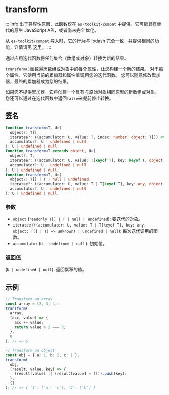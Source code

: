 # transform

::: info
出于兼容性原因，此函数仅在 `es-toolkit/compat` 中提供。它可能具有替代的原生 JavaScript API，或者尚未完全优化。

从 `es-toolkit/compat` 导入时，它的行为与 lodash 完全一致，并提供相同的功能，详情请见 [这里](../../../compatibility.md)。
:::

通过应用迭代函数将任何集合（数组或对象）转换为新的结果。

`transform()`函数遍历数组或对象中的每个属性，让您构建一个新的结果。
对于每个属性，它使用当前的累加器和属性值调用您的迭代函数。
您可以随意修改累加器，最终的累加器成为您的结果。

如果您不提供累加器，它将创建一个具有与原始对象相同原型的新数组或对象。
您还可以通过在迭代函数中返回`false`来提前停止转换。

## 签名

```typescript
function transform<T, U>(
  object?: T[],
  iteratee?: ((accumulator: U, value: T, index: number, object: T[]) => unknown) | undefined | null,
  accumulator?: U | undefined | null
): U | undefined | null;
function transform<T extends object, U>(
  object?: T,
  iteratee?: ((accumulator: U, value: T[keyof T], key: keyof T, object: T) => unknown) | undefined | null,
  accumulator?: U | undefined | null
): U | undefined | null;
function transform<T, U>(
  object?: T[] | T | null | undefined,
  iteratee?: ((accumulator: U, value: T | T[keyof T], key: any, object: T[] | T) => unknown) | undefined | null,
  accumulator?: U | undefined | null
): U | undefined | null;
```

### 参数

- `object` (`readonly T[] | T | null | undefined`): 要迭代的对象。
- `iteratee` (`((accumulator: U, value: T | T[keyof T], key: any, object: T[] | T) => unknown) | undefined | null`): 每次迭代调用的函数。
- `accumulator` (`U | undefined | null`): 初始值。

### 返回值

(`U | undefined | null`): 返回累积的值。

## 示例

```typescript
// Transform an array
const array = [2, 3, 4];
transform(
  array,
  (acc, value) => {
    acc += value;
    return value % 2 === 0;
  },
  0
); // => 5

// Transform an object
const obj = { a: 1, b: 2, c: 1 };
transform(
  obj,
  (result, value, key) => {
    (result[value] || (result[value] = [])).push(key);
  },
  {}
); // => { '1': ['a', 'c'], '2': ['b'] }
```
